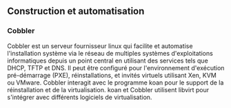 ## Construction et automatisation

### Cobbler

Cobbler est un serveur fournisseur linux qui facilite et automatise l'installation système via le réseau de multiples systèmes
d'exploitations informatiques depuis un point central en utilisant des services tels que DHCP, TFTP et DNS. Il peut
être configuré pour l'environnement d'exécution pré-démarrage (PXE), réinstallations, et invités virtuels utilisant Xen, KVM ou
VMware. Cobbler interagit avec le programme koan pour le support de la réinstallation et de la virtualisation. koan et Cobbler
utilisent libvirt pour s'intégrer avec différents logiciels de virtualisation.
